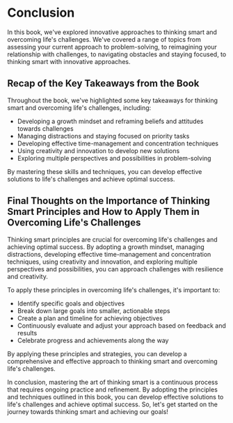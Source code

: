 # Conclusion

In this book, we've explored innovative approaches to thinking smart and overcoming life's challenges. We've covered a range of topics from assessing your current approach to problem-solving, to reimagining your relationship with challenges, to navigating obstacles and staying focused, to thinking smart with innovative approaches.

Recap of the Key Takeaways from the Book
----------------------------------------

Throughout the book, we've highlighted some key takeaways for thinking smart and overcoming life's challenges, including:

* Developing a growth mindset and reframing beliefs and attitudes towards challenges
* Managing distractions and staying focused on priority tasks
* Developing effective time-management and concentration techniques
* Using creativity and innovation to develop new solutions
* Exploring multiple perspectives and possibilities in problem-solving

By mastering these skills and techniques, you can develop effective solutions to life's challenges and achieve optimal success.

Final Thoughts on the Importance of Thinking Smart Principles and How to Apply Them in Overcoming Life's Challenges
-------------------------------------------------------------------------------------------------------------------

Thinking smart principles are crucial for overcoming life's challenges and achieving optimal success. By adopting a growth mindset, managing distractions, developing effective time-management and concentration techniques, using creativity and innovation, and exploring multiple perspectives and possibilities, you can approach challenges with resilience and creativity.

To apply these principles in overcoming life's challenges, it's important to:

* Identify specific goals and objectives
* Break down large goals into smaller, actionable steps
* Create a plan and timeline for achieving objectives
* Continuously evaluate and adjust your approach based on feedback and results
* Celebrate progress and achievements along the way

By applying these principles and strategies, you can develop a comprehensive and effective approach to thinking smart and overcoming life's challenges.

In conclusion, mastering the art of thinking smart is a continuous process that requires ongoing practice and refinement. By adopting the principles and techniques outlined in this book, you can develop effective solutions to life's challenges and achieve optimal success. So, let's get started on the journey towards thinking smart and achieving our goals!